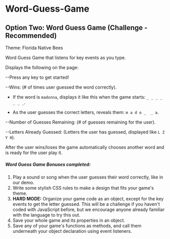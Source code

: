 # Word-Guess-Game
## Option Two: Word Guess Game (Challenge - Recommended)

Theme: Florida Native Bees

Word Guess Game that listens for key events as you type.

Displays the following on the page:

 --Press any key to get started!

 --Wins: (# of times user guessed the word correctly).

   * If the word is `madonna`, displays it like this when the game starts: `_ _ _ _ _ _ _`.

   * As the user guesses the correct letters, reveals them: `m a d o _  _ a`.

 --Number of Guesses Remaining: (# of guesses remaining for the user).

 --Letters Already Guessed: (Letters the user has guessed, displayed like `L Z Y H`).

After the user wins/loses the game automatically chooses another word and is ready for the user play it.

##### Word Guess Game Bonuses completed:

1. Play a sound or song when the user guesses their word correctly, like in our demo.
2. Write some stylish CSS rules to make a design that fits your game's theme.
3. **HARD MODE:** Organize your game code as an object, except for the key events to get the letter guessed. This will be a challenge if you haven't coded with JavaScript before, but we encourage anyone already familiar with the language to try this out.
4. Save your whole game and its properties in an object.
5. Save any of your game's functions as methods, and call them underneath your object declaration using event listeners.
